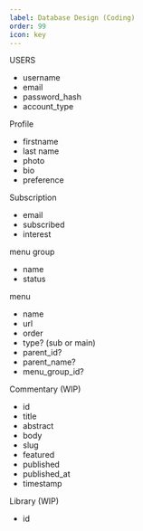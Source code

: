 ```yaml
---
label: Database Design (Coding)
order: 99
icon: key
---
```


USERS

- username
- email
- password_hash
- account_type


Profile

- firstname
- last name
- photo
- bio
- preference


Subscription

- email
- subscribed
- interest


menu group

- name
- status

menu

- name
- url
- order
- type? (sub or main)
- parent_id?
- parent_name?
- menu_group_id?

Commentary (WIP)
- id
- title
- abstract
- body
- slug
- featured
- published
- published_at
- timestamp

Library (WIP)
- id